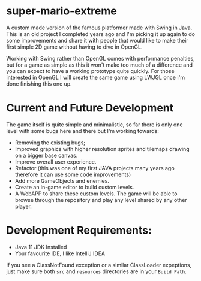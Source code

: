 # super-mario-extreme

A custom made version of the famous platformer made with Swing in Java. 
This is an old project I completed years ago and I'm picking it up again to do some improvements and share it with people that would like to make their first simple 2D game without having to dive in OpenGL.

Working with Swing rather than OpenGL comes with performance penalties, but for a game as simple as this it won't make too much of a difference and you can expect to have a working prototype quite quickly. 
For those interested in OpenGL I will create the same game using LWJGL once I'm done finishing this one up.

# Current and Future Development

The game itself is quite simple and minimalistic, so far there is only one level with some bugs here and there but I'm working towards:
- Removing the existing bugs;
- Improved graphics with higher resolution sprites and tilemaps drawing on a bigger base canvas.
- Improve overall user experience.
- Refactor (this was one of my first JAVA projects many years ago therefore it can use some code improvements)
- Add more GameObjects and enemies.
- Create an in-game editor to build custom levels.
- A WebAPP to share these custom levels. The game will be able to browse through the repository and play any level shared by any other player.

# Development Requirements:
- Java 11 JDK Installed 
- Your favourite IDE, I like IntelliJ IDEA

If you see a ClassNotFound exception or a similar ClassLoader expeptions, just make sure both `src` and `resources` directories are in your `Build Path`.
